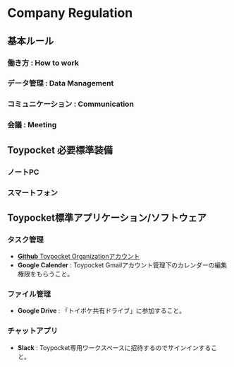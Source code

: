 # Company Regulation
## 基本ルール
### 働き方 : How to work

### データ管理 : Data Management

### コミュニケーション : Communication

### 会議 : Meeting

## Toypocket 必要標準装備
### ノートPC

### スマートフォン

## Toypocket標準アプリケーション/ソフトウェア
### タスク管理
- [**Github** Toypocket Organizationアカウント](https://github.com/toypocket)
- **Google Calender** : Toypocket Gmailアカウント管理下のカレンダーの編集権限をもらうこと。

### ファイル管理
- **Google Drive** : 「トイポケ共有ドライブ」に参加すること。

### チャットアプリ
- **Slack** : Toypocket専用ワークスペースに招待するのでサインインすること。
